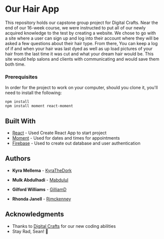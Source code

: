 # Our Hair App

This repository holds our capstone group project for Digital Crafts. Near the end of our 16-week course, we were instructed to put all of our newly acquired knowledge to the test by creating a website. We chose to go with a site where a user can sign up and log into their account where they will be asked a few questions about their hair type. From there, You can keep a log of if and when your hair was last dyed as well as up load pictures of your hair from the last time it was cut and what your dream hair would be. This site would help salons and clients with communicating and would save them both time.

### Prerequisites

In order for the project to work on your computer, should you clone it, you'll need to install the following:

```
npm install
npm install moment react-moment
```

## Built With

* [React](https://reactjs.org/) - Used Create React App to start project
* [Moment](https://momentjs.com/) - Used for dates and times for appointments
* [Firebase](https://firebase.google.com/) - Used to create out database and user authentication

## Authors

* **Kyra Mellema** - [KyraTheDork](https://github.com/KyraTheDork)

* **Mulk Abdulhadi** - [Mabdulul](https://github.com/mabdulul)

* **Gilford Williams** - [GilliamD](https://github.com/GilliamD)

* **Rhonda Janell** - [Rjmckenney](https://github.com/rjmckenney)

## Acknowledgments

* Thanks to [Digital Crafts](https://www.digitalcrafts.com/) for our new coding abilities
* Stay Rad, Sean! 🤘
